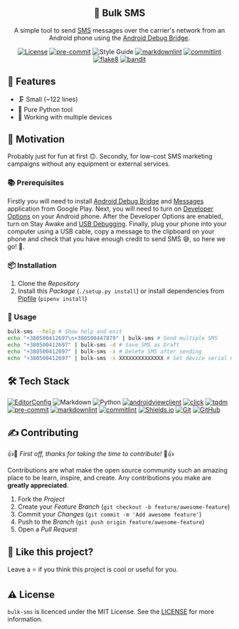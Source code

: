 <!-- markdownlint-disable MD033 -->
<!-- markdownlint-disable MD041 -->

<div align="center">
  <h2 align="center">📮 Bulk SMS</h2>
  <p align="center">
    A simple tool to send
    <a href="https://en.wikipedia.org/wiki/SMS" arial-label="SMS">SMS</a>
    messages over the carrier's network from an Android phone using the
    <a href="https://developer.android.com/studio/command-line/adb"
      aria-label="Android Debug Bridge">Android Debug Bridge</a>.
  </p>

  <p id="shields" align="center" markdown="1">

[![License](https://img.shields.io/badge/license-MIT-3178C6?style=flat)](LICENSE)
[![pre-commit](https://img.shields.io/badge/pre--commit-enabled-brightgreen?logo=pre-commit&logoColor=white)][github-pre-commit]
![Style Guide](https://img.shields.io/badge/code%20style-black-000?style=flat)
[![markdownlint](https://img.shields.io/badge/linter-markdownlint-000?style=flat)][github-markdownlint]
[![commitlint](https://img.shields.io/badge/linter-commitlint-F7B93E?style=flat)][github-commitlint]
[![flake8](https://img.shields.io/badge/linter-flake8-3776AB?style=flat)][github-flake8]
[![bandit](https://img.shields.io/badge/linter-bandit-FFC107?style=flat)][github-bandit]

  </p>
</div>

## 🎉 Features

- 🗜️ Small (~122 lines)
- 🐍 Pure Python tool
- 🔌 Working with multiple devices

## 🌻 Motivation

Probably just for fun at first 🙃. Secondly, for low-cost SMS marketing
campaigns without any equipment or external services.

### 📚 Prerequisites

Firstly you will need to install [Android Debug Bridge][android-adb] and
[Messages][google-play-messages] application from Google Play. Next, you
will need to turn on [Developer Options][android-developer-options] on your
Android phone. After the Developer Options are enabled, turn on Stay Awake and
[USB Debugging][android-debugging]. Finally, plug your phone into your computer
using a USB cable, copy a message to the clipboard on your phone and check that
you have enough credit to send SMS 😅, so here we go! 🚀.

### 📦 Installation

1. Clone the *Repository*
2. Install this *Package* (`./setup.py install`) or install dependencies from
[Pipfile](Pipfile) (`pipenv install`)

### 👀 Usage

```bash
bulk-sms --help # Show help and exit
echo "+380500412697\n+380500447879" | bulk-sms # Send multiple SMS
echo "+380500412697" | bulk-sms -d # Save SMS as Draft
echo "+380500412697" | bulk-sms -x # Delete SMS after sending
echo "+380500412697" | bulk-sms -s XXXXXXXXXXXXXX # Set device serial number
```

## 🛠️ Tech Stack

<!-- markdownlint-disable MD013 -->
[![EditorConfig](https://img.shields.io/badge/EditorConfig-FEFEFE?logo=editorconfig&logoColor=000&style=flat)][editorconfig]
![Markdown](https://img.shields.io/badge/Markdown-000?logo=markdown&logoColor=fff&style=flat)
![Python](https://img.shields.io/badge/Python-3776AB?logo=python&logoColor=fff&style=flat)
[![androidviewclient](https://img.shields.io/badge/androidviewclient-3DDC84?logo=android&logoColor=fff&style=flat)][github-androidviewclient]
[![click](https://img.shields.io/badge/click-4EAA25?logo=gnubash&logoColor=fff&style=flat)][github-click]
[![tqdm](https://img.shields.io/badge/tqdm-FFC107?logo=tqdm&logoColor=000&style=flat)][github-tqdm]
[![pre-commit](https://img.shields.io/badge/pre--commit-FAB040?logo=precommit&logoColor=fff&style=flat)][github-pre-commit]
[![markdownlint](https://img.shields.io/badge/markdownlint-000?logo=markdown&logoColor=fff&style=flat)][github-markdownlint]
[![commitlint](https://img.shields.io/badge/commitlint-F7B93E?logo=c&logoColor=000&style=flat)][github-commitlint]
[![Shields.io](https://img.shields.io/badge/Shields.io-000?logo=shieldsdotio&logoColor=fff&style=flat)][shields]
[![Git](https://img.shields.io/badge/Git-F05032?logo=git&logoColor=fff&style=flat)][git-scm]
[![GitHub](https://img.shields.io/badge/GitHub-181717?logo=github&logoColor=fff&style=flat)][github]
<!-- markdownlint-enable MD013 -->

## ✍️ Contributing

👍🎉 *First off, thanks for taking the time to contribute!* 🎉👍

Contributions are what make the open source community such an amazing place to
be learn, inspire, and create. Any contributions you make are **greatly
appreciated**.

1. Fork the *Project*
2. Create your *Feature Branch* (`git checkout -b feature/awesome-feature`)
3. Commit your *Changes* (`git commit -m 'Add awesome feature'`)
4. Push to the *Branch* (`git push origin feature/awesome-feature`)
5. Open a *Pull Request*

## 💖 Like this project?

Leave a ⭐ if you think this project is cool or useful for you.

## ⚠️ License

`bulk-sms` is licenced under the MIT License. See the [LICENSE](LICENSE)
for more information.

<!-- markdownlint-disable MD013 -->
<!-- Github links -->
[github-androidviewclient]: https://github.com/dtmilano/AndroidViewClient
[github-bandit]: https://github.com/PyCQA/bandit
[github-black]: https://github.com/psf/black
[github-click]: https://github.com/pallets/click
[github-commitlint]: https://github.com/conventional-changelog/
[github-flake8]: https://github.com/PyCQA/flake8
[github-markdownlint]: https://github.com/DavidAnson/markdownlint
[github-pre-commit]: https://github.com/pre-commit/pre-commit
[github-tqdm]: https://github.com/tqdm/tqdm
[github]: https://github.com

<!-- Other links -->
[android-adb]: https://developer.android.com/studio/command-line/adb
[android-debugging]: https://developer.android.com/studio/debug/dev-options#debugging
[android-developer-options]: https://developer.android.com/studio/debug/dev-options#enable
[editorconfig]: https://editorconfig.org
[git-scm]: https://git-scm.com
[google-play-messages]: https://play.google.com/store/apps/details?id=com.google.android.apps.messaging&hl=en_US&gl=US
[shields]: https://shields.io
